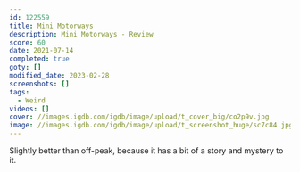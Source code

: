 ```yaml
---
id: 122559
title: Mini Motorways
description: Mini Motorways - Review
score: 60
date: 2021-07-14
completed: true
goty: []
modified_date: 2023-02-28
screenshots: []
tags:
  - Weird
videos: []
cover: //images.igdb.com/igdb/image/upload/t_cover_big/co2p9v.jpg
image: //images.igdb.com/igdb/image/upload/t_screenshot_huge/sc7c84.jpg
---
```

Slightly better than off-peak, because it has a bit of a story and mystery to it.